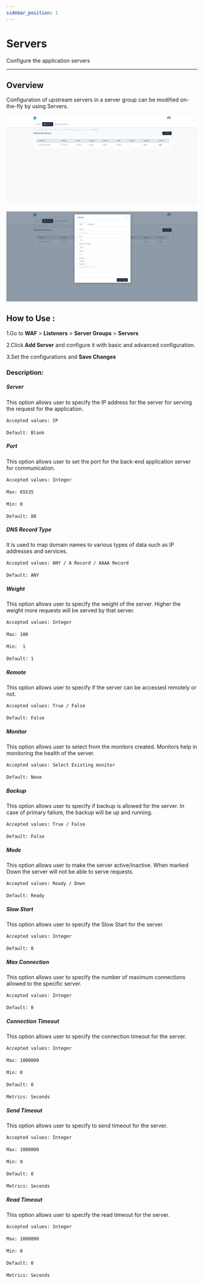```yaml
---
sidebar_position: 1
---
```

# Servers

Configure the application servers

---

## Overview 

Configuration of upstream servers in a server group can be modified on-the-fly by using Servers.

![Servers](/img/waf/v8/docs/servers1.png)

![Servers](/img/waf/v8/docs/servers2.png)

## How to Use :

1.Go to **WAF** > **Listeners** > **Server Groups** > **Servers**

2.Click **Add Server** and configure it with basic and advanced configuration.

3.Set the configurations and **Save Changes**

### Description:

##### **Server** 

This option allows user to specify the IP address for the server for serving the request for the application.

    Accepted values: IP

    Default: Blank

##### **Port** 

This option allows user to set the port for the back-end application server for communication.

    Accepted values: Integer

    Max: 65535

    Min: 0

    Default: 80

##### **DNS Record Type** 

It is used to map domain names to various types of data such as IP addresses and services.

    Accepted values: ANY / A Record / AAAA Record

    Default: ANY

##### **Weight** 

This option allows user to specify the weight of the server. Higher the weight more requests will be served by that server. 

    Accepted values: Integer

    Max: 100

    Min:  1

    Default: 1 

##### **Remote** 

This option allows user to specify if the server can be accessed remotely or not.

    Accepted values: True / False

    Default: False

##### **Monitor** 

This option allows user to select from the monitors created. Monitors help in monitoring the health of the server.

    Accepted values: Select Existing monitor

    Default: None

##### **Backup** 

This option allows user to specify if backup is allowed for the server. In case of primary failure, the backup will be up and running.

    Accepted values: True / False

    Default: False

##### **Mode** 

This option allows user to make the server active/inactive. When marked Down the server will not be able to serve requests.

    Accepted values: Ready / Down

    Default: Ready

##### **Slow Start** 

This option allows user to specify the Slow Start for the server.

    Accepted values: Integer

    Default: 0

##### **Max Connection** 

This option allows user to specify the number of maximum connections allowed to the specific server.

    Accepted values: Integer

    Default: 0

##### **Connection Timeout** 

This option allows user to specify the connection timeout for the server.

    Accepted values: Integer

    Max: 1000000

    Min: 0 

    Default: 0 

    Metrics: Seconds 

##### **Send Timeout** 

This option allows user to specify to send timeout for the server. 

    Accepted values: Integer

    Max: 1000000

    Min: 0 

    Default: 0 

    Metrics: Seconds 

##### **Read Timeout**

This option allows user to specify the read timeout for the server.

    Accepted values: Integer

    Max: 1000000

    Min: 0

    Default: 0 

    Metrics: Seconds

